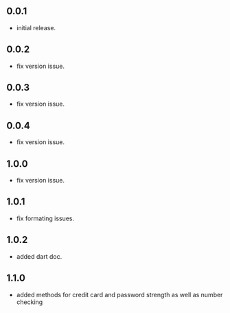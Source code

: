 ## 0.0.1

- initial release.

## 0.0.2

- fix version issue.

## 0.0.3

- fix version issue.

## 0.0.4

- fix version issue.

## 1.0.0

- fix version issue.

## 1.0.1

- fix formating issues.

## 1.0.2

- added dart doc.

## 1.1.0

- added methods for credit card and password strength as well as number checking
